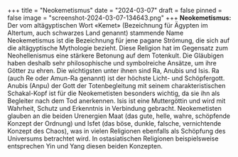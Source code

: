 +++
title = "Neokemetismus"
date = "2024-03-07"
draft = false
pinned = false
image = "screenshot-2024-03-07-134643.png"
+++
**Neokemetismus:** Der vom altägyptischen Wort «Kemet» (Bezeichnung für Ägypten im Altertum, auch schwarzes Land genannt) stammende Name Neokemetismus ist die Bezeichnung für jene pagane Strömung, die sich auf die altägyptische Mythologie bezieht. Diese Religion hat im Gegensatz zum Neohellenismus eine stärkere Betonung auf dem Totenkult. Die Gläubigen haben deshalb sehr philosophische und symbolreiche Ansätze, um ihre Götter zu ehren. Die wichtigsten unter ihnen sind Ra, Anubis und Isis. Ra (auch Re oder Amun-Ra genannt) ist der höchste Licht- und Schöpfergott. Anubis (Anpu) der Gott der Totenbegleitung mit seinem charakteristischen Schakal-Kopf ist für die Neokemetisten besonders wichtig, da sie ihn als Begleiter nach dem Tod anerkennen. Isis ist eine Muttergöttin und wird mit Wahrheit, Schutz und Erkenntnis in Verbindung gebracht. Neokemetisten glauben an die beiden Urenergien Maat (das gute, helle, wahre, schöpfende Konzept der Ordnung) und Isfet (das böse, dunkle, falsche, vernichtende Konzept des Chaos), was in vielen Religionen ebenfalls als Schöpfung des Universums betrachtet wird. In ostasiatischen Religionen beispielsweise entsprechen Yin und Yang diesen beiden Konzepten.